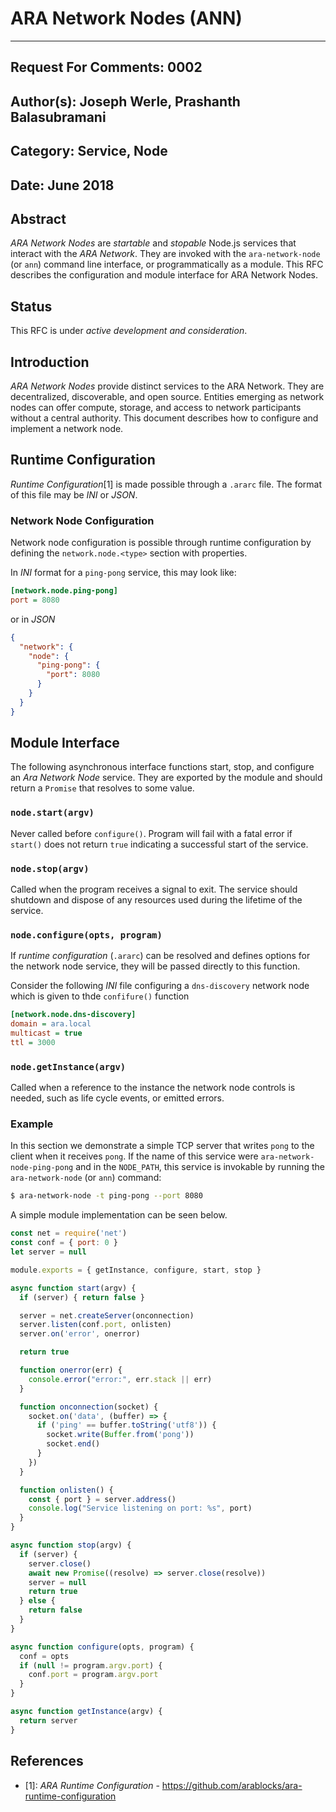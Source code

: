 ARA Network Nodes (ANN)
======================

---
Request For Comments: 0002
---
Author(s): Joseph Werle, Prashanth Balasubramani
---
Category: Service, Node
---
Date: June 2018
---

## Abstract

_*ARA Network Nodes*_ are _startable_ and _stopable_  Node.js services that
interact with the _ARA Network_. They are invoked with the
`ara-network-node` (or `ann`) command line interface, or programmatically
as a module. This RFC describes the configuration and module interface
for ARA Network Nodes.

## Status

This RFC is under _active development and consideration_.

## Introduction

_*ARA Network Nodes*_ provide distinct services to the ARA Network. They
are decentralized, discoverable, and open source. Entities emerging as
network nodes can offer compute, storage, and access to network
participants without a central authority. This document describes how to
configure and implement a network node.

## Runtime Configuration

_Runtime Configuration_[1] is made possible through a `.ararc` file. The
format of this file may be _INI_ or _JSON_.

### Network Node Configuration

Network node configuration is possible through runtime configuration by
defining the `network.node.<type>` section with properties.

In _INI_ format for a `ping-pong` service, this may look like:

```ini
[network.node.ping-pong]
port = 8080
```

or in _JSON_

```json
{
  "network": {
    "node": {
      "ping-pong": {
        "port": 8080
      }
    }
  }
}
```

## Module Interface

The following asynchronous interface functions start, stop, and
configure an _Ara Network Node_ service. They are exported by the module
and should return a `Promise` that resolves to some value.

### `node.start(argv)`

Never called before `configure()`. Program will fail with a fatal error if
`start()` does not return `true` indicating a successful start of the
service.

### `node.stop(argv)`

Called when the program receives a signal to exit. The service should
shutdown and dispose of any resources used during the lifetime of the
service.

### `node.configure(opts, program)`

If _runtime configuration_ (`.ararc`) can be resolved and defines
options for the network node service, they will be passed directly to
this function.

Consider the following _INI_ file configuring a `dns-discovery` network
node which is given to thde `confifure()` function

```ini
[network.node.dns-discovery]
domain = ara.local
multicast = true
ttl = 3000
```

### `node.getInstance(argv)`

Called when a reference to the instance the network node controls is
needed, such as life cycle events, or emitted errors.

### Example

In this section we demonstrate a simple TCP server that writes `pong`
to the client when it receives `pong`. If the name of this service were
`ara-network-node-ping-pong` and in the `NODE_PATH`, this service is
invokable by running the `ara-network-node` (or `ann`) command:

```sh
$ ara-network-node -t ping-pong --port 8080
```

A simple module implementation can be seen below.

```js
const net = require('net')
const conf = { port: 0 }
let server = null

module.exports = { getInstance, configure, start, stop }

async function start(argv) {
  if (server) { return false }

  server = net.createServer(onconnection)
  server.listen(conf.port, onlisten)
  server.on('error', onerror)

  return true

  function onerror(err) {
    console.error("error:", err.stack || err)
  }

  function onconnection(socket) {
    socket.on('data', (buffer) => {
      if ('ping' == buffer.toString('utf8')) {
        socket.write(Buffer.from('pong'))
        socket.end()
      }
    })
  }

  function onlisten() {
    const { port } = server.address()
    console.log("Service listening on port: %s", port)
  }
}

async function stop(argv) {
  if (server) {
    server.close()
    await new Promise((resolve) => server.close(resolve))
    server = null
    return true
  } else {
    return false
  }
}

async function configure(opts, program) {
  conf = opts
  if (null != program.argv.port) {
    conf.port = program.argv.port
  }
}

async function getInstance(argv) {
  return server
}
```

## References

* [1]: *ARA Runtime Configuration* - https://github.com/arablocks/ara-runtime-configuration

